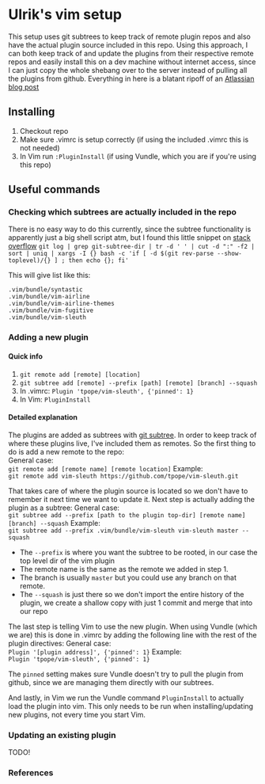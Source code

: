 # Ulrik's vim setup

This setup uses git subtrees to keep track of remote plugin repos and also have the actual plugin source included in this repo. Using this approach, I can both keep track of and update the plugins from their respective remote repos and easily install this on a dev machine without internet access, since I can just copy the whole shebang over to the server instead of pulling all the plugins from github.
Everything in here is a blatant ripoff of an [Atlassian blog post][2]
## Installing
1. Checkout repo
2. Make sure .vimrc is setup correctly (if using the included .vimrc this is not needed)
3. In Vim run `:PluginInstall` (if using Vundle, which you are if you're using this repo)

## Useful commands
### Checking which subtrees are actually included in the repo
There is no easy way to do this currently, since the subtree functionality is apparently just a big shell script atm, but I found this little snippet on [stack overflow][1]
`git log | grep git-subtree-dir | tr -d ' ' | cut -d ":" -f2 | sort | uniq | xargs -I {} bash -c 'if [ -d $(git rev-parse --show-toplevel)/{} ] ; then echo {}; fi'`

This will give list like this:
```
.vim/bundle/syntastic
.vim/bundle/vim-airline
.vim/bundle/vim-airline-themes
.vim/bundle/vim-fugitive
.vim/bundle/vim-sleuth
```

### Adding a new plugin
#### Quick info
1. `git remote add [remote] [location]`
2. `git subtree add [remote] --prefix [path] [remote] [branch] --squash`
3. In .vimrc: `Plugin 'tpope/vim-sleuth', {'pinned': 1}`
4. In Vim: `PluginInstall`
#### Detailed explanation
The plugins are added as subtrees with [git subtree](https://github.com/git/git/blob/master/contrib/subtree/git-subtree.txt).
In order to keep track of where these plugins live, I've included them as remotes. So the first thing to do is add a new remote to the repo:  
General case:  
`git remote add [remote name] [remote location]`
Example:  
`git remote add vim-sleuth https://github.com/tpope/vim-sleuth.git`

That takes care of where the plugin source is located so we don't have to remember it next time we want to update it. Next step is actually adding the plugin as a subtree:
General case:  
`git subtree add --prefix [path to the plugin top-dir] [remote name] [branch] --squash`
Example:  
`git subtree add --prefix .vim/bundle/vim-sleuth vim-sleuth master --squash`

* The `--prefix` is where you want the subtree to be rooted, in our case the top level dir of the vim plugin
* The remote name is the same as the remote we added in step 1.
* The branch is usually `master` but you could use any branch on that remote.
* The `--squash` is just there so we don't import the entire history of the plugin, we create a shallow copy with just 1 commit and merge that into our repo

The last step is telling Vim to use the new plugin. When using Vundle (which we are) this is done in .vimrc by adding the following line with the rest of the plugin directives:
General case:  
`Plugin '[plugin address]', {'pinned': 1}`
Example:  
`Plugin 'tpope/vim-sleuth', {'pinned': 1}`

The `pinned` setting makes sure Vundle doesn't try to pull the plugin from github, since we are managing them directly with our subtrees.

And lastly, in Vim we run the Vundle command `PluginInstall` to actually load the plugin into vim. This only needs to be run when installing/updating new plugins, not every time you start Vim.

### Updating an existing plugin
TODO!

### References
[1]: http://stackoverflow.com/a/18339297/306458
[2]: http://blogs.atlassian.com/2013/05/alternatives-to-git-submodule-git-subtree/
